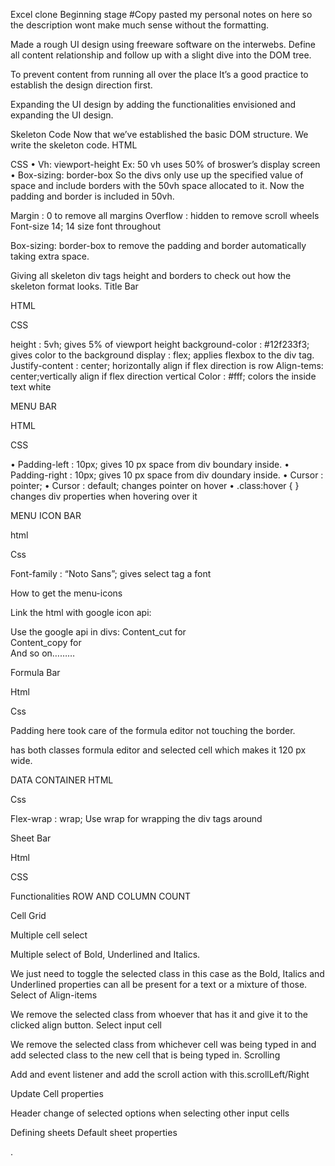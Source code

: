 Excel clone
Beginning stage
#Copy pasted my personal notes on here so the description wont make much sense without the formatting.

Made a rough UI design using freeware software on the interwebs. Define all content relationship and follow up with a slight dive into the DOM tree.
 
 
To prevent content from running all over the place It’s a good practice to establish the design direction first.

 Expanding the UI design by adding the functionalities envisioned and expanding the UI design.

 





Skeleton Code
Now that we’ve established the basic DOM structure. We write the skeleton code.
HTML 
 

CSS
•	Vh: viewport-height
Ex: 50 vh uses 50% of broswer’s display screen
•	Box-sizing: border-box
So the divs only use up the specified value of space and include borders with the 50vh space allocated to it. Now the padding and border is included in 50vh.


 
Margin : 0 to remove all margins 
Overflow : hidden to remove scroll wheels
Font-size 14; 14 size font throughout
 
Box-sizing: border-box to remove the padding and border automatically taking extra space.
  
Giving all skeleton div tags height and borders to check out how the skeleton format looks.
Title Bar
 
HTML
 
CSS
 
height : 5vh; gives 5% of viewport height
background-color :  #12f233f3; gives color to the background 
display : flex; applies flexbox to the div tag.
Justify-content : center; horizontally align if flex direction is row
Align-tems: center;vertically align if flex direction vertical
Color : #fff; colors the inside text white




MENU BAR
 
HTML
 
CSS
 
•	Padding-left : 10px; gives 10 px space from div boundary inside.
•	Padding-right : 10px; gives 10 px space from div doundary      inside.
•	Cursor : pointer;
•	Cursor : default; changes pointer on hover
•	.class:hover {
} changes div properties when hovering over it



















MENU ICON BAR
 
 
html
 
 
Css
 

Font-family : “Noto Sans”; gives select tag a font 





How to get the menu-icons
 
 
Link the html with google icon api:
 

Use the google api in divs:
Content_cut for  
Content_copy for  
And so on………
 

 









Formula Bar
 
Html
 
Css
 
Padding here took care of the formula editor not touching the border.
 
 
  has both classes formula editor and selected cell which makes it 120 px wide.
 



DATA CONTAINER
HTML
 
Css
 
Flex-wrap : wrap; Use wrap for wrapping the div tags around
 

 
 
 
 
 
 
 




Sheet Bar
 
 
Html
 
CSS
 
 
 
 
 





Functionalities 
ROW AND COLUMN COUNT
 
 







Cell Grid
 
 











Multiple cell select
 
 
 

















Multiple select of Bold, Underlined and Italics.  
 
We just need to toggle the selected class in this case as the Bold, Italics and Underlined properties can all be present for a text or a mixture of those.
Select of Align-items
 
 
We remove the selected class from whoever that has it and give it to the clicked align button.
Select input cell
 
 
We remove the selected class from whichever cell was being typed in and add selected class to the new cell that is being typed in.
Scrolling 
 

Add and event listener and add the scroll action with this.scrollLeft/Right









Update Cell properties
 
 
 

 





Header change of selected options when selecting other input cells
 
















Defining sheets
Default sheet properties
 
 .
 


